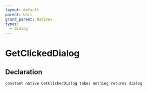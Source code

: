 ```yaml
---
layout: default
parent: Unit
grand_parent: Natives
types:
  - dialog
---
```


# GetClickedDialog

## Declaration

```
constant native GetClickedDialog takes nothing returns dialog
```